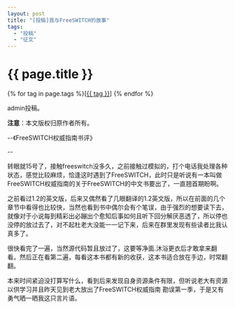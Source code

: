 ```yaml
---
layout: post
title: "[投稿]我与FreeSWITCH的故事"
tags:
  - "投稿"
  - "征文"
---
```


# {{ page.title }}

<div class="tags">
{% for tag in page.tags %}[<a class="tag" href="/tags.html#{{ tag }}">{{ tag }}</a>] {% endfor %}
</div>

admin投稿。

**注意**：本文版权归原作者所有。

--《FreeSWITCH权威指南书评》

--
<br />

转眼就15号了，接触freeswitch没多久，之前接触过模拟的，打个电话我处理各种状态，感觉比较麻烦，恰逢这时遇到了FreeSWITCH，此时只是听说有一本叫做FreeSWITCH权威指南的关于FreeSWITCH的中文书要出了，一直翘首期盼啊。

之前看过1.2的英文版，后来又偶然看了几眼翻译的1.2英文版，所以在前面的几个章节中看得也比较快，当然也看到书中偶尔会有个笔误，由于强烈的想要读下去，就像对于小说每到精彩出必蹦出个愈知后事如何且听下回分解厌恶透了，所以停也没停的放过去了，对不起杜老大没能一一记下来，后来在群里发现有些读者比我认真多了。

很快看完了一遍，当然源代码暂且放过了，这要等净面.沐浴更衣后才敢拿来翻看。然后正在看第二遍，每看这本书都有新的收获，这本书适合放在手边，时常翻翻。

本来时间紧迫没打算写什么，看到后来发现自身资源条件有限，但听说老大有资源以供学习并且昨天见到老大放出了FreeSWITCH权威指南 勘误第一季，于是又有勇气晒一晒我这只言片语。

